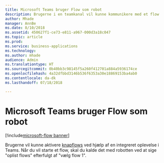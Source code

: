 ```yaml
---
title: Microsoft Teams bruger Flow som robot
description: Brugerne i en teamkanal vil kunne kommunikere med et flow skriftligt blot ved at skrive kommandoer i en kanal for at interagere med den.
author: Mhade
manager: AnnBe
ms.date: 8/10/2018
ms.assetid: 450627f1-ce73-e811-a967-000d3a18c047
ms.topic: article
ms.prod: 
ms.service: business-applications
ms.technology: 
ms.author: mhade
audience: Admin
ms.translationtype: HT
ms.sourcegitcommit: 0b40bb3c98145f5a260f412701a884a5936174ce
ms.openlocfilehash: 4a32dfbbd3146b536f6353a30e18869153ba4ab0
ms.contentlocale: da-dk
ms.lasthandoff: 07/18/2018

---
```

# <a name="microsoft-teams-uses-flow-as-a-bot"></a>Microsoft Teams bruger Flow som robot

[!include[microsoft-flow banner](../includes/microsoft-flow.md)]




Brugerne vil kunne aktivere [knapflows](https://docs.microsoft.com/flow/introduction-to-button-flows) ved hjælp af en integreret oplevelse i Teams. Når du vil starte et flow, skal du kalde det med robotten ved at sige "oplist flows" efterfulgt af "vælg flow 1".

